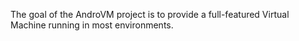 The goal of the AndroVM project is to provide a full-featured Virtual Machine running in most environments.